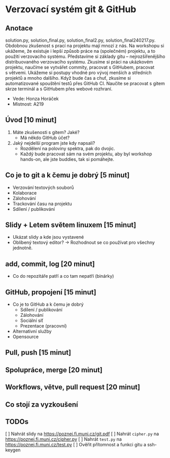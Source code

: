 Verzovací systém git & GitHub
=============================

## Anotace

solution.py, solution_final.py, solution_final2.py, solution_final240217.py.
Obdobnou zkušenost s prací na projektu mají mnozí z nás. Na workshopu si ukážeme,
že existuje i lepší způsob práce na (společném) projektu, a to použití verzovacího systému.
Představíme si základy gitu – nejrozšířenějšího distribuovaného verzovacího
systému. Zkusíme si práci na ukázkovém projektu, naučíme se vytvářet commity,
pracovat s GitHubem, pracovat s větvemi. Ukážeme si postupy vhodné pro vývoj
menších a středních projektů a mnoho dalšího. Když bude čas a chuť, zkusíme
si automatizované spouštění testů přes GitHub CI. Naučíte se pracovat s gitem
skrze terminál a s GitHubem přes webové rozhraní.

* Vede: Honza Horáček
* Místnost: A219

## Úvod [10 minut]

1. Máte zkušenosti s gitem? Jaké?
   - Má někdo GitHub účet?
2. Jaký nejdelší program jste kdy napsali?
   - Rozdělení na poloviny spektra, pak do dvojic.
   - Každý bude pracovat sám na svém projektu, aby byl workshop hands-on, ale
     jste buddies, tak si pomáhejte.

## Co je to git a k čemu je dobrý [5 minut]

* Verzování textových souborů
* Kolaborace
* Zálohování
* Trackování času na projektu
* Sdílení / publikování

## Slidy + Letem světem linuxem [15 minut]

* Ukázat slidy a kde jsou vystavené
* Oblíbený textový editor? → Rozhodnout se co používat pro všechny jednotně.

## add, commit, log [20 minut]

* Co do repozitáře patří a co tam nepatří (binárky)

## GitHub, propojení [15 minut]

* Co je to GitHub a k čemu je dobrý
  - Sdílení / publikování
  - Zálohování
  - Sociální síť
  - Prezentace (pracovní)
* Alternativní služby
* Opensource

## Pull, push [15 minut]

## Spolupráce, merge [20 minut]

## Workflows, větve, pull request [20 minut]

## Co stojí za vyzkoušení

## TODOs

[ ] Nahrát slidy na <https://poznej.fi.muni.cz/git.pdf>
[ ] Nahrát `cipher.py` na <https://poznej.fi.muni.cz/cipher.py>
[ ] Nahrát `test.py` na <https://poznej.fi.muni.cz/test.py>
[ ] Ověřit přítomnost a funkci gitu a ssh-keygen
